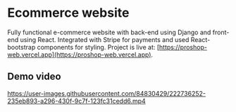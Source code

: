 # Ecommerce website
Fully functional e-commerce website with back-end using Django and front-end using React. Integrated with Stripe for payments and used React-bootstrap components for styling. Project is live at: [https://proshop-web.vercel.app](https://proshop-web.vercel.app).

## Demo video
https://user-images.githubusercontent.com/84830429/222736252-235eb893-a296-430f-9c7f-123fc31cedd6.mp4

